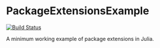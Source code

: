 # PackageExtensionsExample

[![Build Status](https://github.com/itsdfish/PackageExtensionsExample.jl/actions/workflows/CI.yml/badge.svg?branch=main)](https://github.com/itsdfish/PackageExtensionsExample.jl/actions/workflows/CI.yml?query=branch%3Amain)

A minimum working example of package extensions in Julia. 
